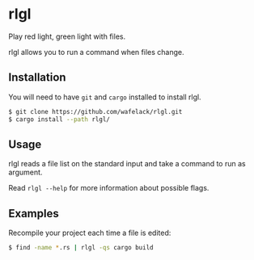 rlgl
====

Play red light, green light with files.

rlgl allows you to run a command when files change.

Installation
------------

You will need to have `git` and `cargo` installed to install rlgl.

```bash
$ git clone https://github.com/wafelack/rlgl.git
$ cargo install --path rlgl/
```

Usage
-----

rlgl reads a file list on the standard input and take a command to run as argument.

Read `rlgl --help` for more information about possible flags.

Examples
--------

Recompile your project each time a file is edited:

```bash
$ find -name *.rs | rlgl -qs cargo build
```
